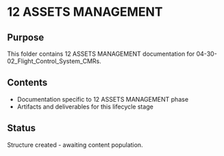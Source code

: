 # 12 ASSETS MANAGEMENT

## Purpose
This folder contains 12 ASSETS MANAGEMENT documentation for 04-30-02_Flight_Control_System_CMRs.

## Contents
- Documentation specific to 12 ASSETS MANAGEMENT phase
- Artifacts and deliverables for this lifecycle stage

## Status
Structure created - awaiting content population.
